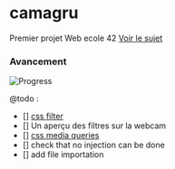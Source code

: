 # camagru

Premier projet Web ecole 42 [Voir le sujet](https://github.com/yfuks/camagru/blob/master/camagru.fr.pdf)

### Avancement

![Progress](http://progressed.io/bar/75)

@todo :
- [] [css filter](http://www.w3schools.com/cssref/css3_pr_filter.asp)
- [] Un aperçu des filtres sur la webcam
- [] [css media queries](https://developer.mozilla.org/fr/docs/Web/CSS/Requ%C3%AAtes_m%C3%A9dia/Utiliser_les_Media_queries)
- [] check that no injection can be done
- [] add file importation
